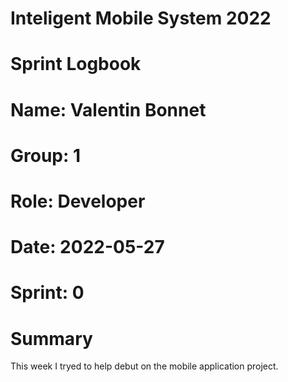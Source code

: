 #
# **Inteligent Mobile System 2022**
#
#
#
# **Sprint Logbook**
# **Name:	Valentin Bonnet**
# **Group:	1**
# **Role:	Developer**
# **Date:	2022-05-27**
# **Sprint: 	0**
#
# **Summary**
This week I tryed to help debut on the mobile application project.


